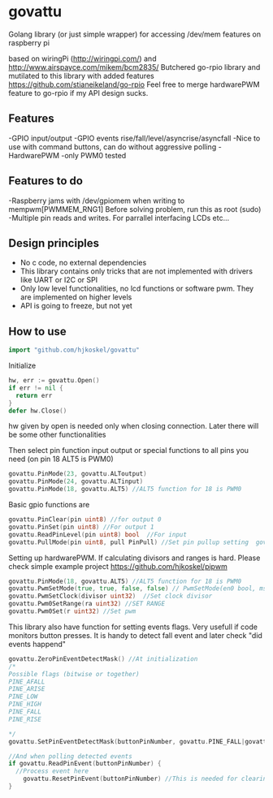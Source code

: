 govattu
=======
Golang library (or just simple wrapper) for accessing /dev/mem features on raspberry pi

based on wiringPi (http://wiringpi.com/)  and
http://www.airspayce.com/mikem/bcm2835/
Butchered go-rpio library and mutilated to this library with added features
https://github.com/stianeikeland/go-rpio
Feel free to merge hardwarePWM feature to go-rpio if my API design sucks.

## Features ##
-GPIO  input/output
-GPIO events  rise/fall/level/asyncrise/asyncfall
  -Nice to use with command buttons, can do without aggressive polling
-HardwarePWM
  -only PWM0 tested

## Features to do ##
-Raspberry jams with /dev/gpiomem when writing to mempwm[PWMMEM_RNG1] Before solving problem, run this  as root  (sudo)
-Multiple pin reads and writes. For parrallel interfacing LCDs etc...

## Design principles ##
- No c code, no external dependencies
- This library contains only tricks that are not implemented with drivers like UART or I2C or SPI
- Only low level functionalities, no lcd functions or software pwm. They are implemented on higher levels
- API is going to freeze, but not yet

## How to use ##

```go
import "github.com/hjkoskel/govattu"
```
Initialize
```go
hw, err := govattu.Open()
if err != nil {
  return err
}
defer hw.Close()
```
hw given by open is needed only when closing connection. Later there will be some other functionalities

Then select pin function input output or special functions to all pins you need (on pin 18 ALT5 is PWM0)
```go
govattu.PinMode(23, govattu.ALToutput)
govattu.PinMode(24, govattu.ALTinput)
govattu.PinMode(18, govattu.ALT5) //ALT5 function for 18 is PWM0
```
Basic gpio functions are
```go
govattu.PinClear(pin uint8) //for output 0
govattu.PinSet(pin uint8) //For output 1
govattu.ReadPinLevel(pin uint8) bool  //For input
govattu.PullMode(pin uint8, pull PinPull) //Set pin pullup setting  govattu.PULLoff  or govattu.PULLdown or govattu.PULLup
```

Setting up hardwarePWM.
If calculating divisors and ranges is hard. Please check simple example project
https://github.com/hjkoskel/pipwm

```go
govattu.PinMode(18, govattu.ALT5) //ALT5 function for 18 is PWM0
govattu.PwmSetMode(true, true, false, false) // PwmSetMode(en0 bool, ms0 bool, en1 bool, ms1 bool)   enable and set to mark-space mode for pwm0 and pwm1
govattu.PwmSetClock(divisor uint32)  //Set clock divisor
govattu.Pwm0SetRange(ra uint32) //SET RANGE
govattu.Pwm0Set(r uint32) //Set pwm
```

This library also have function for setting events flags. Very usefull if code monitors button presses. It is handy to detect fall event and later check "did events happend"

```go
govattu.ZeroPinEventDetectMask() //At initialization
/*
Possible flags (bitwise or together)
PINE_AFALL
PINE_ARISE
PINE_LOW
PINE_HIGH
PINE_FALL
PINE_RISE

*/
govattu.SetPinEventDetectMask(buttonPinNumber, govattu.PINE_FALL|govattu.PINE_RISE) //Set event detection flags for specific pin

//And when polling detected events
if govattu.ReadPinEvent(buttonPinNumber) {
  //Process event here
	govattu.ResetPinEvent(buttonPinNumber) //This is needed for clearing before next readPinEvent
}
```
